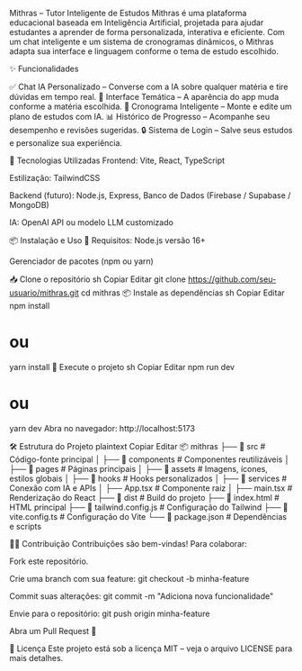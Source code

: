  Mithras – Tutor Inteligente de Estudos
Mithras é uma plataforma educacional baseada em Inteligência Artificial, projetada para ajudar estudantes a aprender de forma personalizada, interativa e eficiente. Com um chat inteligente e um sistema de cronogramas dinâmicos, o Mithras adapta sua interface e linguagem conforme o tema de estudo escolhido.



✨ Funcionalidades


✅ Chat IA Personalizado – Converse com a IA sobre qualquer matéria e tire dúvidas em tempo real.
🎨 Interface Temática – A aparência do app muda conforme a matéria escolhida.
📅 Cronograma Inteligente – Monte e edite um plano de estudos com IA.
📊 Histórico de Progresso – Acompanhe seu desempenho e revisões sugeridas.
🔒 Sistema de Login – Salve seus estudos e personalize sua experiência.

🚀 Tecnologias Utilizadas
Frontend: Vite, React, TypeScript

Estilização: TailwindCSS

Backend (futuro): Node.js, Express, Banco de Dados (Firebase / Supabase / MongoDB)

IA: OpenAI API ou modelo LLM customizado

📦 Instalação e Uso
🔧 Requisitos:
Node.js versão 16+

Gerenciador de pacotes (npm ou yarn)

📥 Clone o repositório
sh
Copiar
Editar
git clone https://github.com/seu-usuario/mithras.git
cd mithras
📦 Instale as dependências
sh
Copiar
Editar
npm install
# ou
yarn install
🚀 Execute o projeto
sh
Copiar
Editar
npm run dev
# ou
yarn dev
Abra no navegador: http://localhost:5173

🛠️ Estrutura do Projeto
plaintext
Copiar
Editar
📦 mithras
├── 📂 src            # Código-fonte principal
│   ├── 📂 components # Componentes reutilizáveis
│   ├── 📂 pages      # Páginas principais
│   ├── 📂 assets     # Imagens, ícones, estilos globais
│   ├── 📂 hooks      # Hooks personalizados
│   ├── 📂 services   # Conexão com IA e APIs
│   ├── App.tsx       # Componente raiz
│   ├── main.tsx      # Renderização do React
├── 📂 dist           # Build do projeto
├── 📜 index.html     # HTML principal
├── 📜 tailwind.config.js  # Configuração do Tailwind
├── 📜 vite.config.ts      # Configuração do Vite
└── 📜 package.json   # Dependências e scripts

👨‍💻 Contribuição
Contribuições são bem-vindas! Para colaborar:

Fork este repositório.

Crie uma branch com sua feature: git checkout -b minha-feature

Commit suas alterações: git commit -m "Adiciona nova funcionalidade"

Envie para o repositório: git push origin minha-feature

Abra um Pull Request 🚀

📄 Licença
Este projeto está sob a licença MIT – veja o arquivo LICENSE para mais detalhes.
